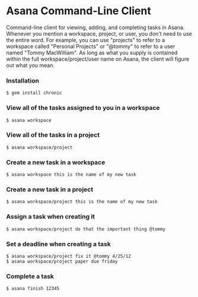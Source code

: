 Asana Command-Line Client
===

Command-line client for viewing, adding, and completing tasks in Asana. Whenever you mention a workspace, project, or user, you don't need to use the entire word. For example, you can use "projects" to refer to a workspace called "Personal Projects" or "@tommy" to refer to a user named "Tommy MacWilliam". As long as what you supply is contained within the full workspace/project/user name on Asana, the client will figure out what you mean.

### Installation

    $ gem install chronic

### View all of the tasks assigned to you in a workspace

    $ asana workspace

### View all of the tasks in a project

    $ asana workspace/project

### Create a new task in a workspace

    $ asana workspace this is the name of my new task

### Create a new task in a project

    $ asana workspace/project this is the name of my new task

### Assign a task when creating it

    $ asana workspace/project do that the important thing @tommy

### Set a deadline when creating a task

    $ asana workspace/project fix it @tommy 4/25/12
    $ asana workspace/project paper due friday

### Complete a task

    $ asana finish 12345

